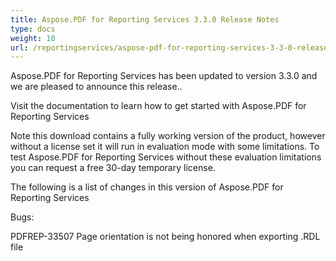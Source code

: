 ```yaml
---
title: Aspose.PDF for Reporting Services 3.3.0 Release Notes
type: docs
weight: 10
url: /reportingservices/aspose-pdf-for-reporting-services-3-3-0-release-notes/
---
```


Aspose.PDF for Reporting Services has been updated to version 3.3.0 and we are pleased to announce this release..

Visit the documentation to learn how to get started with Aspose.PDF for Reporting Services

Note this download contains a fully working version of the product, however without a license set it will run in evaluation mode with some limitations. To test Aspose.PDF for Reporting Services without these evaluation limitations you can request a free 30-day temporary license.

The following is a list of changes in this version of Aspose.PDF for Reporting Services

Bugs:

PDFREP-33507 Page orientation is not being honored when exporting .RDL file
